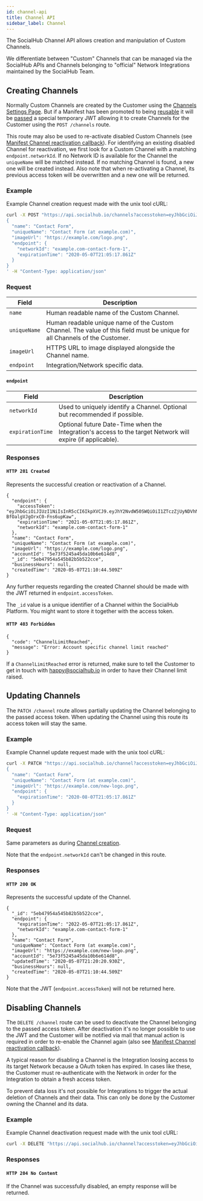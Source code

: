 ```yaml
---
id: channel-api
title: Channel API
sidebar_label: Channel
---
```


The SocialHub Channel API allows creation and manipulation of Custom Channels.

We differentiate between "Custom" Channels that can be managed via the SocialHub APIs and Channels belonging to "official" Network Integrations maintained by the SocialHub Team.

## Creating Channels

Normally Custom Channels are created by the Customer using the [Channels Settings Page](https://socialhubio.zendesk.com/hc/en-us/articles/360015917114-Inbox-API-Einrichtung-und-technische-Dokumentation). But if a Manifest has been promoted to being [reusable](../integration#b-reusable-manifest) it will be [passed](manifest-api#channel-creation) a special temporary JWT allowing it to create Channels for the Customer using the `POST /channels` route.

This route may also be used to re-activate disabled Custom Channels (see [Manifest Channel reactivation callback](manifest-api#channel-reactivation)). For identifying an existing disabled Channel for reactivation, we first look for a Custom Channel with a matching `endpoint.networkId`. If no Network ID is available for the Channel the `uniqueName` will be matched instead. If no matching Channel is found, a new one will be created instead. Also note that when re-activating a Channel, its previous access token will be overwritten and a new one will be returned.

### Example

Example Channel creation request made with the unix tool cURL:

```bash
curl -X POST "https://api.socialhub.io/channels?accesstoken=eyJhbGciOiJIUzI1NiIsInR5cCI6IkpXVCJ9.eyJhY2NvdW50SWQiOiI1ZTczZjUyNDVhNDVkYTEwYjZlNjE0ZDgiLCJtYW5pZmVzdElkIjoiNWU3M2Y1NmM1YTQ1ZGExMGI2ZTYxNGRkIiwidXNlcklkIjoiNWU3M2Y1MjU1YTQ1ZGExMGI2ZTYxNGRhIiwib3JpZ2luIjoiaHR0cHM6Ly9hcHAuc29jaWFsaHViLmlvLyIsImlhdCI6MTU4ODg4NTcxOCwiZXhwIjoxNTg4ODg3NTE4fQ.-6I9tULlBouy9Rr0tlbbSkORMa8cAd70kl-KU1QdjfA" -d '
{
  "name": "Contact Form",
  "uniqueName": "Contact Form (at example.com)",
  "imageUrl": "https://example.com/logo.png",
  "endpoint": {
    "networkId": "example.com-contact-form-1",
    "expirationTime": "2020-05-07T21:05:17.861Z"
  }
}
' -H "Content-Type: application/json"
```

### Request

| Field           | Description                                                  |
|-----------------|--------------------------------------------------------------|
| `name`          | Human readable name of the Custom Channel. |
| `uniqueName`    | Human readable unique name of the Custom Channel. The value of this field must be unique for all Channels of the Customer. |
| `imageUrl`      | HTTPS URL to image displayed alongside the Channel name. |
| `endpoint`      | Integration/Network specific data. |

#### `endpoint`

| Field            | Description                                                  |
|------------------|--------------------------------------------------------------|
| `networkId`      | Used to uniquely identify a Channel. Optional but recommended if possible. |
| `expirationTime` | Optional future Date-Time when the Integration's access to the target Network will expire (if applicable). |

### Responses

#### `HTTP 201 Created`

Represents the successful creation or reactivation of a Channel.

```
{
  "endpoint": {
    "accessToken": "eyJhbGciOiJIUzI1NiIsInR5cCI6IkpXVCJ9.eyJhY2NvdW50SWQiOiI1ZTczZjUyNDVhNDVkYTEwYjZlNjE0ZDgiLCJjaGFubmVsSWQiOiI1ZWI0Nzk1NGE1NDViODJiNWI1MjJjY2UiLCJpYXQiOjE1ODg4ODU4NDR9.Dj8upq3l92nXMxkc_Z-BfOalgVJgOrxC0-Fns6upKaw",
    "expirationTime": "2021-05-07T21:05:17.861Z",
    "networkId": "example.com-contact-form-1"
  },
  "name": "Contact Form",
  "uniqueName": "Contact Form (at example.com)",
  "imageUrl": "https://example.com/logo.png",
  "accountId": "5e73f5245a45da10b6e614d8",
  "_id": "5eb47954a545b82b5b522cce",
  "businessHours": null,
  "createdTime": "2020-05-07T21:10:44.509Z"
}
```

Any further requests regarding the created Channel should be made with the JWT returned in `endpoint.accessToken`.

The `_id` value is a unique identifier of a Channel within the SocialHub Platform. You might want to store it together with the access token.

#### `HTTP 403 Forbidden`

```
{
  "code": "ChannelLimitReached",
  "message": "Error: Account specific channel limit reached"
}
```

If a `ChannelLimitReached` error is returned, make sure to tell the Customer to get in touch with happy@socialhub.io in order to have their Channel limit raised.

## Updating Channels

The `PATCH /channel` route allows partially updating the Channel belonging to the passed access token. When updating the Channel using this route its access token will stay the same.

### Example

Example Channel update request made with the unix tool cURL:

```bash
curl -X PATCH "https://api.socialhub.io/channel?accesstoken=eyJhbGciOiJIUzI1NiIsInR5cCI6IkpXVCJ9.eyJhY2NvdW50SWQiOiI1ZTczZjUyNDVhNDVkYTEwYjZlNjE0ZDgiLCJjaGFubmVsSWQiOiI1ZWI0Nzk1NGE1NDViODJiNWI1MjJjY2UiLCJpYXQiOjE1ODg4ODU4NDR9.Dj8upq3l92nXMxkc_Z-BfOalgVJgOrxC0-Fns6upKaw" -d '
{
  "name": "Contact Form",
  "uniqueName": "Contact Form (at example.com)",
  "imageUrl": "https://example.com/new-logo.png",
  "endpoint": {
    "expirationTime": "2020-08-07T21:05:17.861Z"
  }
}
' -H "Content-Type: application/json"
```

### Request

Same parameters as during [Channel creation](#request).

Note that the `endpoint.networkId` can't be changed in this route.

### Responses

#### `HTTP 200 OK`

Represents the successful update of the Channel.

```
{
  "_id": "5eb47954a545b82b5b522cce",
  "endpoint": {
    "expirationTime": "2022-05-07T21:05:17.861Z",
    "networkId": "example.com-contact-form-1"
  },
  "name": "Contact Form",
  "uniqueName": "Contact Form (at example.com)",
  "imageUrl": "https://example.com/new-logo.png",
  "accountId": "5e73f5245a45da10b6e614d8",
  "updatedTime": "2020-05-07T21:20:20.930Z",
  "businessHours": null,
  "createdTime": "2020-05-07T21:10:44.509Z"
}
```

Note that the JWT (`endpoint.accessToken`) will not be returned here.

## Disabling Channels

The `DELETE /channel` route can be used to deactivate the Channel belonging to the passed access token. After deactivation it's no longer possible to use the JWT and the Customer will be notified via mail that manual action is required in order to re-enable the Channel again (also see [Manifest Channel reactivation callback](manifest-api#channel-reactivation)).

A typical reason for disabling a Channel is the Integration loosing access to its target Network because a OAuth token has expired. In cases like these, the Customer must re-authenticate with the Network in order for the Integration to obtain a fresh access token.

To prevent data loss it's not possible for Integrations to trigger the actual deletion of Channels and their data. This can only be done by the Customer owning the Channel and its data.

### Example

Example Channel deactivation request made with the unix tool cURL:

```bash
curl -X DELETE "https://api.socialhub.io/channel?accesstoken=eyJhbGciOiJIUzI1NiIsInR5cCI6IkpXVCJ9.eyJhY2NvdW50SWQiOiI1ZDUxZmE1NmIzMWM1Zjc5NWMwZGEzN2EiLCJtYW5pZmVzdElkIjoiNWQ1MWZhYTViMzFjNWY3OTVjMGRhMzdmIiwidXNlcklkIjoiNWQ1MWZhNTdiMzFjNWY3OTVjMGRhMzdjIiwiaWF0IjoxNTcwMDA5ODM0LCJleHAiOjE1NzAwMTE2MzR9.vT1c7Ni5tS87l1W8s-R_TOGozoFreQYMt2ZOPIAo4Nc"
```

### Responses

#### `HTTP 204 No Content`

If the Channel was successfully disabled, an empty response will be returned.